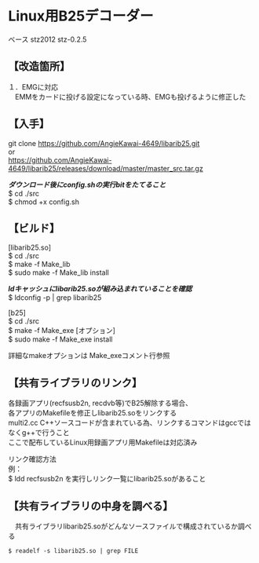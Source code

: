 # Linux用B25デコーダー  

ベース stz2012 stz-0.2.5  

## 【改造箇所】  

１．EMGに対応  
　EMMをカードに投げる設定になっている時、EMGも投げるように修正した

## 【入手】  

git clone https://github.com/AngieKawai-4649/libarib25.git  
or  
https://github.com/AngieKawai-4649/libarib25/releases/download/master/master_src.tar.gz  

***ダウンロード後にconfig.shの実行bitをたてること***  
$ cd ./src  
$ chmod +x config.sh  

## 【ビルド】  
  
  [libarib25.so]  
  $ cd ./src  
  $ make -f Make_lib  
  $ sudo make -f Make_lib install  
  
  ***ldキャッシュにlibarib25.soが組み込まれていることを確認***  
  $ ldconfig -p | grep libarib25  
  
  [b25]  
  $ cd ./src  
  $ make -f Make_exe [オプション]  
  $ sudo make -f Make_exe install  
  
  詳細なmakeオプションは Make_exeコメント行参照  

## 【共有ライブラリのリンク】  

  各録画アプリ(recfsusb2n, recdvb等)でB25解除する場合、  
  各アプリのMakefileを修正しlibarib25.soをリンクする  
  multi2.cc C++ソースコードが含まれている為、リンクするコマンドはgccではなくg++で行うこと  
  ここで配布しているLinux用録画アプリ用Makefileは対応済み  

  リンク確認方法  
  例：  
  $ ldd recfsusb2n を実行しリンク一覧にlibarib25.soがあること  

## 【共有ライブラリの中身を調べる】  

　共有ライブラリlibarib25.soがどんなソースファイルで構成されているか調べる  

    $ readelf -s libarib25.so | grep FILE
   

 
